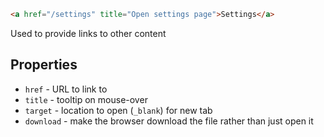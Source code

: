 ```html
<a href="/settings" title="Open settings page">Settings</a>
```

Used to provide links to other content

## Properties
- `href` - URL to link to
- `title` - tooltip on mouse-over
- `target` - location to open (`_blank`) for new tab
- `download` - make the browser download the file rather than just open it
